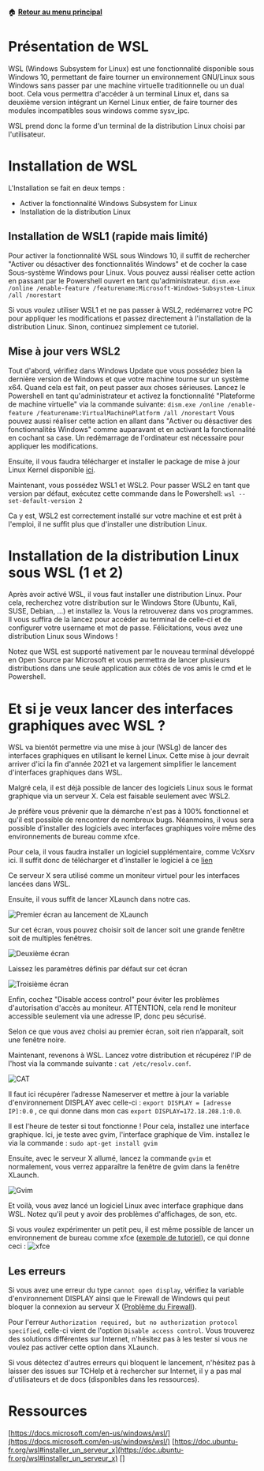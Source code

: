 :house: [**Retour au menu principal**](/TChelp)

# Présentation de WSL

WSL (Windows Subsystem for Linux) est une fonctionnalité disponible sous Windows 10, permettant de faire tourner un environnement GNU/Linux sous Windows sans passer par une machine virtuelle traditionnelle ou un dual boot. Cela vous permettra d'accéder à un terminal Linux et, dans sa deuxième version intégrant un Kernel Linux entier, de faire tourner des modules incompatibles sous windows comme sysv_ipc.

WSL prend donc la forme d'un terminal de la distribution Linux choisi par l'utilisateur.

# Installation de WSL

L'Installation se fait en deux temps :

- Activer la fonctionnalité Windows Subsystem for Linux
- Installation de la distribution Linux

## Installation de WSL1 (rapide mais limité)

Pour activer la fonctionnalité WSL sous Windows 10, il suffit de rechercher
"Activer ou désactiver des fonctionnalités Windows" et de cocher la case Sous-système Windows pour Linux.
Vous pouvez aussi réaliser cette action en passant par le Powershell ouvert en tant qu'administrateur.
`dism.exe /online /enable-feature /featurename:Microsoft-Windows-Subsystem-Linux /all /norestart`

Si vous voulez utiliser WSL1 et ne pas passer à WSL2, redémarrez votre PC pour appliquer les modifications et passez directement à l'installation de la distribution Linux. Sinon, continuez simplement ce tutoriel.

## Mise à jour vers WSL2

Tout d'abord, vérifiez dans Windows Update que vous possédez bien la dernière version de Windows et que votre machine tourne sur un système x64. Quand cela est fait, on peut passer aux choses sérieuses.
Lancez le Powershell en tant qu'administrateur et activez la fonctionnalité "Plateforme de machine virtuelle" via la commande suivante:
`dism.exe /online /enable-feature /featurename:VirtualMachinePlatform /all /norestart`
Vous pouvez aussi réaliser cette action en allant dans "Activer ou désactiver des fonctionnalités Windows" comme auparavant et en activant la fonctionnalité en cochant sa case. Un redémarrage de l'ordinateur est nécessaire pour appliquer les modifications.

Ensuite, il vous faudra télécharger et installer le package de mise à jour Linux Kernel disponible [ici](https://wslstorestorage.blob.core.windows.net/wslblob/wsl_update_x64.msi).

Maintenant, vous possédez WSL1 et WSL2. Pour passer WSL2 en tant que version par défaut, exécutez cette commande dans le Powershell:
`wsl --set-default-version 2`

Ca y est, WSL2 est correctement installé sur votre machine et est prêt à l'emploi, il ne suffit plus que d'installer une distribution Linux.

# Installation de la distribution Linux sous WSL (1 et 2)

Après avoir activé WSL, il vous faut installer une distribution Linux. Pour cela, recherchez votre distribution sur le Windows Store (Ubuntu, Kali, SUSE, Debian, ...) et installez la. Vous la retrouverez dans vos programmes. Il vous suffira de la lancez pour accéder au terminal de celle-ci et de configurer votre username et mot de passe.
Félicitations, vous avez une distribution Linux sous Windows !

Notez que WSL est supporté nativement par le nouveau terminal développé en Open Source par Microsoft et vous permettra de lancer plusieurs distributions dans une seule application aux côtés de vos amis le cmd et le Powershell.

# Et si je veux lancer des interfaces graphiques avec WSL ?

WSL va bientôt permettre via une mise à jour (WSLg) de lancer des interfaces graphiques en utilisant le kernel Linux. Cette mise à jour devrait arriver d'ici la fin d'année 2021 et va largement simplifier le lancement d'interfaces graphiques dans WSL.

Malgré cela, il est déjà possible de lancer des logiciels Linux sous le format graphique via un serveur X. Cela est faisable seulement avec WSL2.

Je préfère vous prévenir que la démarche n'est pas à 100% fonctionnel et qu'il est possible de rencontrer de nombreux bugs. Néanmoins, il vous sera possible d'installer des logiciels avec interfaces graphiques voire même des environnements de bureau comme xfce.

Pour cela, il vous faudra installer un logiciel supplémentaire, comme VcXsrv ici.
Il suffit donc de télécharger et d'installer le logiciel à ce [lien](https://sourceforge.net/projects/vcxsrv/)

Ce serveur X sera utilisé comme un moniteur virtuel pour les interfaces lancées dans WSL.

Ensuite, il vous suffit de lancer XLaunch dans notre cas.

![Premier écran au lancement de XLaunch](img/FirstStepXLaunch.png)

Sur cet écran, vous pouvez choisir soit de lancer soit une grande fenêtre soit de multiples fenêtres.

![Deuxième écran](img/SecondStepXLaunch.png)

Laissez les paramètres définis par défaut sur cet écran

![Troisième écran](img/LastStepXLaunch.png)

Enfin, cochez "Disable access control" pour éviter les problèmes d'autorisation d'accès au moniteur. ATTENTION, cela rend le moniteur accessible seulement via une adresse IP, donc peu sécurisé.

Selon ce que vous avez choisi au premier écran, soit rien n’apparaît, soit une fenêtre noire.

Maintenant, revenons à WSL. Lancez votre distribution et récupérez l'IP de l'host via la commande suivante :
`cat /etc/resolv.conf`.

![CAT](img/catetc.png)

Il faut ici récupérer l’adresse Nameserver et mettre à jour la variable d'environnement DISPLAY avec celle-ci :
`export DISPLAY = [adresse IP]:0.0`
, ce qui donne dans mon cas `export DISPLAY=172.18.208.1:0.0`.

Il est l'heure de tester si tout fonctionne ! Pour cela, installez une interface graphique. Ici, je teste avec gvim, l'interface graphique de Vim. installez le via la commande :
`sudo apt-get install gvim`

Ensuite, avec le serveur X allumé, lancez la commande `gvim` et normalement, vous verrez apparaître la fenêtre de gvim dans la fenêtre XLaunch.

![Gvim](img/gvim.png)

Et voilà, vous avez lancé un logiciel Linux avec interface graphique dans WSL. Notez qu'il peut y avoir des problèmes d'affichages, de son, etc.

Si vous voulez expérimenter un petit peu, il est même possible de lancer un environnement de bureau comme xfce ([exemple de tutoriel](https://solarianprogrammer.com/2017/04/16/windows-susbsystem-for-linux-xfce-4/)), ce qui donne ceci :
![xfce](img/xfce.png)

## Les erreurs

Si vous avez une erreur du type `cannot open display`, vérifiez la variable d'environnement DISPLAY ainsi que le Firewall de Windows qui peut bloquer la connexion au serveur X ([Problème du Firewall](https://stackoverflow.com/questions/61860208/wsl-2-run-graphical-linux-desktop-applications-from-windows-10-bash-shell-erro)).

Pour l'erreur `Authorization required, but no authorization protocol specified`, celle-ci vient de l'option `Disable access control`. Vous trouverez des solutions différentes sur Internet, n'hésitez pas à les tester si vous ne voulez pas activer cette option dans XLaunch.

Si vous détectez d'autres erreurs qui bloquent le lancement, n'hésitez pas à laisser des issues sur TCHelp et à rechercher sur Internet, il y a pas mal d'utilisateurs et de docs (disponibles dans les ressources).

# Ressources

[https://docs.microsoft.com/en-us/windows/wsl/](https://docs.microsoft.com/en-us/windows/wsl/)
[https://doc.ubuntu-fr.org/wsl#installer_un_serveur_x](https://doc.ubuntu-fr.org/wsl#installer_un_serveur_x)
[]
